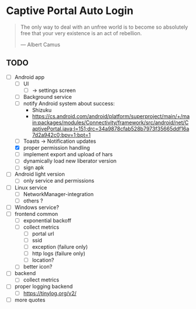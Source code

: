 # Captive Portal Auto Login

> The only way to deal with an unfree world is to become so absolutely free that your very existence is an act of rebellion.
>
> — Albert Camus

## TODO

- [ ] Android app
  - [ ] UI
    - [ ] -> settings screen
  - [ ] Background service
  - [ ] notify Android system about success:
    - Shizuku
    - https://cs.android.com/android/platform/superproject/main/+/main:packages/modules/Connectivity/framework/src/android/net/CaptivePortal.java;l=151;drc=34a9878cfab528b7973f35665ddf16a7d2a942c0;bpv=1;bpt=1
  - [ ] Toasts -> Notification updates
  - [x] proper permission handling
  - [ ] implement export and upload of hars
  - [ ] dynamically load new liberator version
  - [ ] sign apk
- [ ] Android light version
  - [ ] only service and permissions
- [ ] Linux service
  - [ ] NetworkManager-integration
  - [ ] others ? 
- [ ] Windows service?
- [ ] frontend common
  - [ ] exponential backoff
  - [ ] collect metrics
    - [ ] portal url
    - [ ] ssid
    - [ ] exception (failure only)
    - [ ] http logs (failure only)
    - [ ] location?
  - [ ] better icon?
- [ ] backend
  - [ ] collect metrics
- [ ] proper logging backend
  - [ ] https://tinylog.org/v2/ 
- [ ] more quotes
